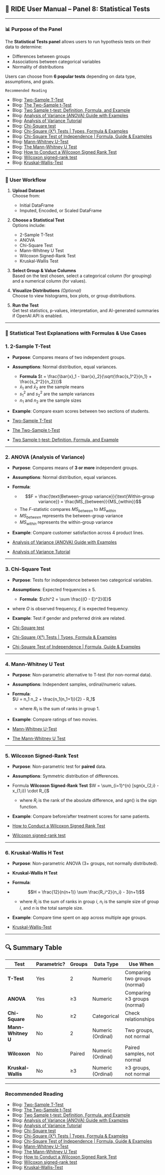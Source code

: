 ## 📘 RIDE User Manual – Panel 8: **Statistical Tests**

---
### 📊 **Purpose of the Panel**

The **Statistical Tests panel** allows users to run hypothesis tests on their data to determine:

- Differences between groups
- Associations between categorical variables
- Normality of distributions

Users can choose from **6 popular tests** depending on data type, assumptions, and goals.

`Recommended Reading`

- Blog: [Two-Sample T-Test](https://www.originlab.com/doc/Origin-Help/tTest-TwoSample)
- Blog: [The Two-Sample t-Test](https://www.jmp.com/en/statistics-knowledge-portal/t-test/two-sample-t-test)
- Blog: [Two Sample t-test: Definition, Formula, and Example](https://www.statology.org/two-sample-t-test/)
- Blog: [Analysis of Variance (ANOVA) Guide with Examples](https://www.resonio.com/market-research/analysis-of-variance-anova/)
- Blog: [Analysis of Variance Tutorial](https://stattrek.com/tutorials/anova-tutorial)
- Blog: [Chi-Square test](https://datatab.net/tutorial/chi-square-test)
- Blog: [Chi-Square (Χ²) Tests | Types, Formula & Examples](https://www.scribbr.com/statistics/chi-square-tests/)
- Blog: [Chi-Square Test of Independence | Formula, Guide & Examples](https://www.scribbr.com/statistics/chi-square-test-of-independence/)
- Blog: [Mann-Whitney U-Test](https://datatab.net/tutorial/mann-whitney-u-test)
- Blog: [The Mann-Whitney U Test](https://www.statstutor.ac.uk/resources/uploaded/mannwhitney.pdf)
- Blog: [How to Conduct a Wilcoxon Signed Rank Test](https://study.com/skill/learn/how-to-conduct-a-wilcoxon-signed-rank-test-explanation.html)
- Blog: [Wilcoxon signed-rank test](https://datatab.net/tutorial/wilcoxon-test)
- Blog: [Kruskal-Wallis-Test](https://datatab.net/tutorial/kruskal-wallis-test)

---
### 🧭 **User Workflow**

1. **Upload Dataset**  
    Choose from:
    - Initial DataFrame
    - Imputed, Encoded, or Scaled DataFrame

2. **Choose a Statistical Test**  
    Options include:
    - 2-Sample T-Test
    - ANOVA
    - Chi-Square Test
    - Mann-Whitney U Test
    - Wilcoxon Signed-Rank Test
    - Kruskal-Wallis Test

3. **Select Group & Value Columns**  
    Based on the test chosen, select a categorical column (for grouping) and a numerical column (for values).
    
4. **Visualize Distributions** _(Optional)_  
    Choose to view histograms, box plots, or group distributions.
    
5. **Run the Test**  
    Get test statistics, p-values, interpretation, and AI-generated summaries if OpenAI API is enabled.

---
### 🧪 Statistical Test Explanations with Formulas & Use Cases

### **1. 2-Sample T-Test**

- **Purpose**: Compares means of two independent groups.
- **Assumptions**: Normal distribution, equal variances.
	- **Formula** $t = \frac{\bar{x}_1 - \bar{x}_2}{\sqrt{\frac{s_1^2}{n_1} + \frac{s_2^2}{n_2}}}$
	- $\bar{x}_1$ and $\bar{x}_2$ are the sample means
	- $s_1^2$ and $s_2^2$ are the sample variances
	- $n_1$ and $n_2$ are the sample sizes
- **Example**: Compare exam scores between two sections of students.

- [Two-Sample T-Test](https://www.originlab.com/doc/Origin-Help/tTest-TwoSample)
- [The Two-Sample t-Test](https://www.jmp.com/en/statistics-knowledge-portal/t-test/two-sample-t-test)
- [Two Sample t-test: Definition, Formula, and Example](https://www.statology.org/two-sample-t-test/)

---
### **2. ANOVA (Analysis of Variance)**

- **Purpose**: Compares means of **3 or more** independent groups.
- **Assumptions**: Normal distribution, equal variances.
- **Formula**:
	- $$F = \frac{\text{Between-group variance}}{\text{Within-group variance}} = \frac{MS_{between}}{MS_{within}}$$
    - The $F$-statistic compares $MS_{between}$ to $MS_{within}$
	- $MS_{between}$ represents the between-group variance
	- $MS_{within}$ represents the within-group variance
- **Example**: Compare customer satisfaction across 4 product lines.

- [Analysis of Variance (ANOVA) Guide with Examples](https://www.resonio.com/market-research/analysis-of-variance-anova/)
- [Analysis of Variance Tutorial](https://stattrek.com/tutorials/anova-tutorial)

---
### **3. Chi-Square Test**

- **Purpose**: Tests for independence between two categorical variables.
- **Assumptions**: Expected frequencies ≥ 5.
	- **Formula**:
$\chi^2 = \sum \frac{(O - E)^2}{E}$
- where $O$ is observed frequency, $E$ is expected frequency.
- **Example**: Test if gender and preferred drink are related.


- [Chi-Square test](https://datatab.net/tutorial/chi-square-test)
- [Chi-Square (Χ²) Tests | Types, Formula & Examples](https://www.scribbr.com/statistics/chi-square-tests/)
- [Chi-Square Test of Independence | Formula, Guide & Examples](https://www.scribbr.com/statistics/chi-square-test-of-independence/)

---
### **4. Mann-Whitney U Test**

- **Purpose**: Non-parametric alternative to T-test (for non-normal data).
- **Assumptions**: Independent samples, ordinal/numeric values.
- **Formula**:  
$U = n_1 n_2 + \frac{n_1(n_1+1)}{2} - R_1$  
	- where $R_1$ is the sum of ranks in group 1.
- **Example**: Compare ratings of two movies.

- [Mann-Whitney U-Test](https://datatab.net/tutorial/mann-whitney-u-test)
- [The Mann-Whitney U Test](https://www.statstutor.ac.uk/resources/uploaded/mannwhitney.pdf)

---
### **5. Wilcoxon Signed-Rank Test**

- **Purpose**: Non-parametric test for **paired** data.
- **Assumptions**: Symmetric distribution of differences.
- Formula **Wilcoxon Signed-Rank Test**
$W = \sum_{i=1}^{n} [sgn(x_{2,i} - x_{1,i}) \cdot R_i]$
	- where $R_i$ is the rank of the absolute difference, and $sgn()$ is the sign function.
- **Example**: Compare before/after treatment scores for same patients.

- [How to Conduct a Wilcoxon Signed Rank Test](https://study.com/skill/learn/how-to-conduct-a-wilcoxon-signed-rank-test-explanation.html)
- [Wilcoxon signed-rank test](https://datatab.net/tutorial/wilcoxon-test)

---
### **6. Kruskal-Wallis H Test**

- **Purpose**: Non-parametric ANOVA (3+ groups, not normally distributed).
- **Kruskal-Wallis H Test**
- **Formula**:
- $$H = \frac{12}{n(n+1)} \sum \frac{R_i^2}{n_i} - 3(n+1)$$
	- where $R_i$ is the sum of ranks in group $i$, $n_i$ is the sample size of group $i$, and $n$ is the total sample size.
- **Example**: Compare time spent on app across multiple age groups.

- [Kruskal-Wallis-Test](https://datatab.net/tutorial/kruskal-wallis-test)

---
## 🔍 Summary Table

|Test|Parametric?|Groups|Data Type|Use When|
|---|---|---|---|---|
|**T-Test**|Yes|2|Numeric|Comparing two groups (normal)|
|**ANOVA**|Yes|≥3|Numeric|Comparing ≥3 groups (normal)|
|**Chi-Square**|No|≥2|Categorical|Check relationships|
|**Mann-Whitney U**|No|2|Numeric (Ordinal)|Two groups, not normal|
|**Wilcoxon**|No|Paired|Numeric (Ordinal)|Paired samples, not normal|
|**Kruskal-Wallis**|No|≥3|Numeric (Ordinal)|≥3 groups, not normal|

---

### Recommended Reading

- Blog: [Two-Sample T-Test](https://www.originlab.com/doc/Origin-Help/tTest-TwoSample)
- Blog: [The Two-Sample t-Test](https://www.jmp.com/en/statistics-knowledge-portal/t-test/two-sample-t-test)
- Blog: [Two Sample t-test: Definition, Formula, and Example](https://www.statology.org/two-sample-t-test/)
- Blog: [Analysis of Variance (ANOVA) Guide with Examples](https://www.resonio.com/market-research/analysis-of-variance-anova/)
- Blog: [Analysis of Variance Tutorial](https://stattrek.com/tutorials/anova-tutorial)
- Blog: [Chi-Square test](https://datatab.net/tutorial/chi-square-test)
- Blog: [Chi-Square (Χ²) Tests | Types, Formula & Examples](https://www.scribbr.com/statistics/chi-square-tests/)
- Blog: [Chi-Square Test of Independence | Formula, Guide & Examples](https://www.scribbr.com/statistics/chi-square-test-of-independence/)
- Blog: [Mann-Whitney U-Test](https://datatab.net/tutorial/mann-whitney-u-test)
- Blog: [The Mann-Whitney U Test](https://www.statstutor.ac.uk/resources/uploaded/mannwhitney.pdf)
- Blog: [How to Conduct a Wilcoxon Signed Rank Test](https://study.com/skill/learn/how-to-conduct-a-wilcoxon-signed-rank-test-explanation.html)
- Blog: [Wilcoxon signed-rank test](https://datatab.net/tutorial/wilcoxon-test)
- Blog: [Kruskal-Wallis-Test](https://datatab.net/tutorial/kruskal-wallis-test)